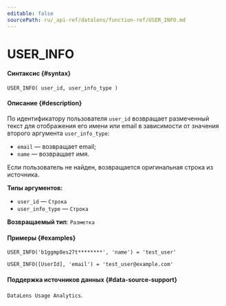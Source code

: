 ```yaml
---
editable: false
sourcePath: ru/_api-ref/datalens/function-ref/USER_INFO.md
---
```


# USER_INFO



#### Синтаксис {#syntax}


```
USER_INFO( user_id, user_info_type )
```

#### Описание {#description}
По идентификатору пользователя `user_id` возвращает размеченный текст для отображения его имени или email в зависимости от значения второго аргумента `user_info_type`:

* `email` — возвращает email;
* `name` — возвращает имя.

Если пользователь не найден, возвращается оригинальная строка из источника.

**Типы аргументов:**
- `user_id` — `Строка`
- `user_info_type` — `Строка`


**Возвращаемый тип**: `Разметка`

#### Примеры {#examples}

```
USER_INFO('b1ggmp8es27t********', 'name') = 'test_user'
```

```
USER_INFO([UserId], 'email') = 'test_user@example.com'
```


#### Поддержка источников данных {#data-source-support}

`DataLens Usage Analytics`.
